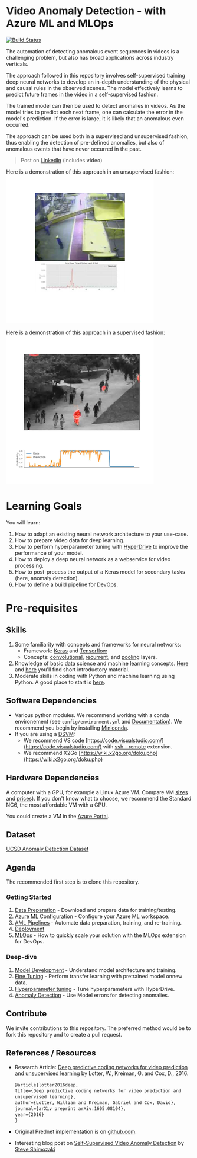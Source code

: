 # Video Anomaly Detection - with Azure ML and MLOps

[![Build Status](https://dev.azure.com/aidemos/MLOps/_apis/build/status/Microsoft.MLOps_VideoAnomalyDetection?branchName=master)](https://dev.azure.com/aidemos/MLOps/_build/latest?definitionId=88?branchName=master)

The automation of detecting anomalous event sequences in videos is a challenging problem, but also has broad applications across industry verticals.  

The approach followed in this repository involves self-supervised training deep neural networks to develop an in-depth understanding of the physical and causal rules in the observed scenes. The model effectively learns to predict future frames in the video in a self-supervised fashion. 

The trained model can then be used to detect anomalies in videos. As the model tries to predict each next frame, one can calculate the error in the model's prediction. If the error is large, it is likely that an anomalous even occurred.

The approach can be used both in a supervised and unsupervised fashion, thus enabling the detection of pre-defined anomalies, but also of anomalous events that have never occurred in the past. 

> Post on [LinkedIn](https://www.linkedin.com/feed/update/urn:li:activity:6512538611181846528) (includes **video**)

Here is a demonstration of this approach in an unsupervised fashion:
[![Video of unsupervised anomaly detection](./video_anom_usup.png)](https://www.youtube.com/watch?v=a966CT7PtHg)

Here is a demonstration of this approach in a supervised fashion:
[![Video of unsupervised anomaly detection](./video_anom.PNG)](https://coursematerial.blob.core.windows.net/assets/video_anomaly_detection.mp4)

# Learning Goals

You will learn:
1. How to adapt an existing neural network architecture to your use-case.
1. How to prepare video data for deep learning. 
1. How to perform hyperparameter tuning with [HyperDrive](https://azure.microsoft.com/en-us/blog/experimentation-using-azure-machine-learning/) to improve the performance of your model.
1. How to deploy a deep neural network as a webservice for video processing. 
1. How to post-process the output of a Keras model for secondary tasks (here, anomaly detection).
2. How to define a build pipeline for DevOps.


# Pre-requisites

## Skills

1. Some familiarity with concepts and frameworks for neural networks:
	- Framework: [Keras](https://keras.io/) and [Tensorflow](https://www.tensorflow.org/)
	- Concepts: [convolutional](https://keras.io/layers/convolutional/), [recurrent](https://keras.io/layers/recurrent/), and [pooling](https://keras.io/layers/pooling/) layers.
2. Knowledge of basic data science and machine learning concepts. [Here](https://www.youtube.com/watch?v=gNV9EqwXCpw) and [here](https://www.youtube.com/watch?v=GBDSBInvz08) you'll find short introductory material.
3. Moderate skills in coding with Python and machine learning using Python. A good place to start is [here](https://www.youtube.com/watch?v=-Rf4fZDQ0yw&list=PLjgj6kdf_snaw8QnlhK5f3DzFDFKDU5f4).

## Software Dependencies

- Various python modules. We recommend working with a conda environement (see `config/environment.yml` and [Documentation](https://conda.io/projects/conda/en/latest/user-guide/tasks/manage-environments.html)).  We recommend you begin by installing [Miniconda](https://docs.conda.io/en/latest/miniconda.html).
- If you are using a [DSVM](https://azure.microsoft.com/en-us/services/virtual-machines/data-science-virtual-machines/):
	- We recommend VS code [https://code.visualstudio.com/](https://code.visualstudio.com/) with [ssh - remote](https://code.visualstudio.com/docs/remote/ssh) extension.
	- We recommend X2Go [https://wiki.x2go.org/doku.php](https://wiki.x2go.org/doku.php)



## Hardware Dependencies

A computer with a GPU, for example a Linux Azure VM.  Compare VM [sizes](https://docs.microsoft.com/en-us/azure/virtual-machines/sizes-gpu) and [prices](https://azure.microsoft.com/en-us/pricing/details/virtual-machines/linux/)).  If you don't know what to choose, we recommend the Standard NC6, the most affordable VM with a GPU.

You could create a VM in the [Azure Portal](https://ms.portal.azure.com/#create/microsoft-dsvm.ubuntu-18041804).

## Dataset

[UCSD Anomaly Detection Dataset](http://www.svcl.ucsd.edu/projects/anomaly/dataset.htm)

## Agenda

The recommended first step is to clone this repository.

### Getting Started

1. [Data Preparation](./docs/data_prep_w_pillow.md) - Download and prepare data for training/testing.
1. [Azure ML Configuration](./docs/aml_configuration.md) - Configure your Azure ML workspace.
1. [AML Pipelines](./docs/aml_pipelines.md) - Automate data preparation, training, and re-training.
1. [Deployment](./docs/deployment.md)
1. [MLOps](./docs/mlops.md) - How to quickly scale your solution with the MLOps extension for DevOps.

### Deep-dive

1. [Model Development](./docs/model_development.md) - Understand model architecture and training.
1. [Fine Tuning](./docs/fine_tuning.md) - Perform transfer learning with pretrained model onnew data.
1. [Hyperparameter tuning](./docs/hyperparameter_tuning.md) - Tune hyperparameters with HyperDrive.
1. [Anomaly Detection](./docs/anomaly_detection.md) - Use Model errors for detecting anomalies.

## Contribute

We invite contributions to this repository. The preferred method would be to fork this repository and to create a pull request.

## References / Resources

- Research Article: [Deep predictive coding networks for video prediction and unsupervised learning](https://arxiv.org/abs/1605.08104) by Lotter, W., Kreiman, G. and Cox, D., 2016.

	```
	@article{lotter2016deep,
	title={Deep predictive coding networks for video prediction and unsupervised learning},
	author={Lotter, William and Kreiman, Gabriel and Cox, David},
	journal={arXiv preprint arXiv:1605.08104},
	year={2016}
	}
	```
- Original Prednet implementation is on [github.com](https://coxlab.github.io/prednet/).

- Interesting blog post on [Self-Supervised Video Anomaly Detection](https://launchpad.ai/blog/video-anomaly-detection) by [Steve Shimozaki](https://launchpad.ai/blog?author=590f381c3e00bed4273e304b) 
